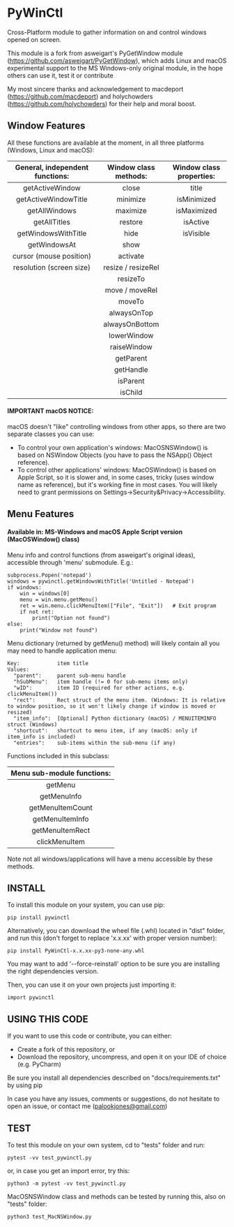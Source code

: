 # PyWinCtl

Cross-Platform module to gather information on and control windows opened on screen.

This module is a fork from asweigart's PyGetWindow module (https://github.com/asweigart/PyGetWindow), which adds Linux and macOS experimental support to the MS Windows-only original module, in the hope others can use it, test it or contribute

My most sincere thanks and acknowledgement to macdeport (https://github.com/macdeport) and holychowders (https://github.com/holychowders) for their help and moral boost.

## Window Features

All these functions are available at the moment, in all three platforms (Windows, Linux and macOS):

|  General, independent functions:  |  Window class methods:  |  Window class properties:  |
|  :---:  |  :---:  |  :---:  |
|  getActiveWindow  |  close  |  title  |
|  getActiveWindowTitle  |  minimize  |  isMinimized  |
|  getAllWindows  |  maximize  |  isMaximized  |
|  getAllTitles  |  restore  |  isActive  |
|  getWindowsWithTitle  |  hide  |  isVisible  |
|  getWindowsAt  |  show  |  | 
|  cursor (mouse position)  |  activate  |    |  
|  resolution (screen size)  |  resize / resizeRel  |  |   
|  |  resizeTo  |  |  
|  |  move / moveRel  |  |  
|  |  moveTo  |  |  
|  |  alwaysOnTop  |    |
|  |  alwaysOnBottom  |    |  
|  |  lowerWindow  |    |  
|  |  raiseWindow  |    |  
|  |  getParent  |    |
|  |  getHandle  |    |  
|  |  isParent  |    |  
|  |  isChild  |    |  

#### IMPORTANT macOS NOTICE:

macOS doesn't "like" controlling windows from other apps, so there are two separate classes you can use:

- To control your own application's windows: MacOSNSWindow() is based on NSWindow Objects (you have to pass the NSApp() Object reference).
- To control other applications' windows: MacOSWindow() is based on Apple Script, so it is slower and, in some cases, tricky (uses window name as reference), but it's working fine in most cases. You will likely need to grant permissions on Settings->Security&Privacy->Accessibility.

## Menu Features

#### Available in: MS-Windows and macOS Apple Script version (MacOSWindow() class)

Menu info and control functions (from asweigart's original ideas), accessible through 'menu' submodule. E.g.:

    subprocess.Popen('notepad')
    windows = pywinctl.getWindowsWithTitle('Untitled - Notepad')
    if windows:
        win = windows[0]
        menu = win.menu.getMenu()
        ret = win.menu.clickMenuItem(["File", "Exit"])   # Exit program
        if not ret:
            print("Option not found")
    else:
        print("Window not found")

Menu dictionary (returned by getMenu() method) will likely contain all you may need to handle application menu:

    Key:            item title
    Values:
      "parent":     parent sub-menu handle
      "hSubMenu":   item handle (!= 0 for sub-menu items only)
      "wID":        item ID (required for other actions, e.g. clickMenuItem())
      "rect":       Rect struct of the menu item. (Windows: It is relative to window position, so it won't likely change if window is moved or resized)
      "item_info":  [Optional] Python dictionary (macOS) / MENUITEMINFO struct (Windows)
      "shortcut":   shortcut to menu item, if any (macOS: only if item_info is included)
      "entries":    sub-items within the sub-menu (if any)

Functions included in this subclass:

|  Menu sub-module functions:  |
|  :---:  |
|  getMenu  |
|  getMenuInfo  |
|  getMenuItemCount  |
|  getMenuItemInfo  |
|  getMenuItemRect  |
|  clickMenuItem  |

Note not all windows/applications will have a menu accessible by these methods.

## INSTALL

To install this module on your system, you can use pip: 

    pip install pywinctl

Alternatively, you can download the wheel file (.whl) located in "dist" folder, and run this (don't forget to replace 'x.x.xx' with proper version number):

    pip install PyWinCtl-x.x.xx-py3-none-any.whl

You may want to add '--force-reinstall' option to be sure you are installing the right dependencies version.

Then, you can use it on your own projects just importing it:

    import pywinctl

## USING THIS CODE

If you want to use this code or contribute, you can either:

* Create a fork of this repository, or 
* Download the repository, uncompress, and open it on your IDE of choice (e.g. PyCharm)

Be sure you install all dependencies described on "docs/requirements.txt" by using pip

In case you have any issues, comments or suggestions, do not hesitate to open an issue, or contact me (palookjones@gmail.com)

## TEST

To test this module on your own system, cd to "tests" folder and run:

    pytest -vv test_pywinctl.py

or, in case you get an import error, try this:

    python3 -m pytest -vv test_pywinctl.py

MacOSNSWindow class and methods can be tested by running this, also on "tests" folder:

    python3 test_MacNSWindow.py
